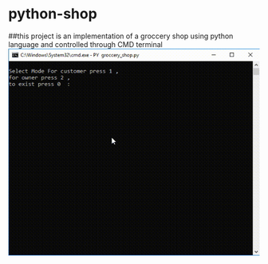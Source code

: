 # python-shop
##this project is an implementation of a groccery shop using python language and controlled through CMD terminal
![python-shop](https://github.com/HossamAS/python-shop/blob/main/20230101_075613.gif)
